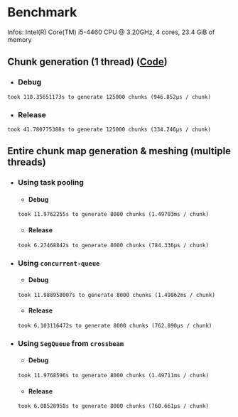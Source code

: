 # Benchmark
Infos: Intel(R) Core(TM) i5-4460  CPU @ 3.20GHz, 4 cores, 23.4 GiB of memory

## Chunk generation (1 thread) ([Code](https://github.com/Lemonzyy/terrain-generation/blob/e7e8bc2ac8f0d797de4320b76e2093feb37c8d0c/src/main.rs#L72-L103))

* ### Debug
`took 118.35651173s to generate 125000 chunks (946.852µs / chunk)`

* ### Release
`took 41.780775388s to generate 125000 chunks (334.246µs / chunk)`

## Entire chunk map generation & meshing (multiple threads)

* ### Using task pooling

    * #### Debug
    `took 11.9762255s to generate 8000 chunks (1.49703ms / chunk)`

    * #### Release
    `took 6.27468842s to generate 8000 chunks (784.336µs / chunk)`

* ### Using `concurrent-queue`

    * #### Debug
    `took 11.988958007s to generate 8000 chunks (1.49862ms / chunk)`

    * #### Release
    `took 6.103116472s to generate 8000 chunks (762.890µs / chunk)`

* ### Using `SegQueue` from `crossbeam`

    * #### Debug
    `took 11.9768596s to generate 8000 chunks (1.49711ms / chunk)`

    * #### Release
    `took 6.08528958s to generate 8000 chunks (760.661µs / chunk)`